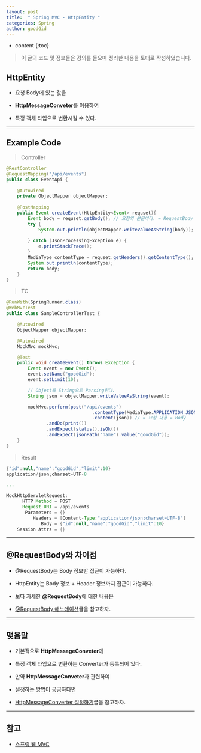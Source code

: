 ```yaml
---
layout: post
title:  " Spring MVC - HttpEntity "
categories: Spring
author: goodGid
---
```

* content
{:toc}

> 이 글의 코드 및 정보들은 강의를 들으며 정리한 내용을 토대로 작성하였습니다.

## HttpEntity

* 요청 Body에 있는 값을

* **HttpMessageConveter**를 이용하여

* 특정 객체 타입으로 변환시킬 수 있다.




---

## Example Code

> Controller

``` java
@RestController
@RequestMapping("/api/events")
public class EventApi {

    @Autowired
    private ObjectMapper objectMapper;
    
    @PostMapping
    public Event createEvent(HttpEntity<Event> requset){
        Event body = requset.getBody(); // 요청의 본문이다. = RequestBody
        try {
            System.out.println(objectMapper.writeValueAsString(body));  // ObjectMapper로 
                                                                        // Object를 Json으로 Parsing
        } catch (JsonProcessingException e) {
            e.printStackTrace();
        }
        MediaType contentType = requset.getHeaders().getContentType();
        System.out.println(contentType);
        return body;
    }
}
```

> TC

``` java
@RunWith(SpringRunner.class)
@WebMvcTest
public class SampleControllerTest {

    @Autowired
    ObjectMapper objectMapper;

    @Autowired
    MockMvc mockMvc;

    @Test
    public void createEvent() throws Exception {
        Event event = new Event();
        event.setName("goodGid");
        event.setLimit(10);

        // Object를 String으로 Parsing한다.
        String json = objectMapper.writeValueAsString(event);

        mockMvc.perform(post("/api/events")
                                .contentType(MediaType.APPLICATION_JSON_UTF8)
                                .content(json)) // = 요청 내용 = Body 
               .andDo(print())
               .andExpect(status().isOk())
               .andExpect(jsonPath("name").value("goodGid"));
    }
}
```

> Result

``` java
{"id":null,"name":"goodGid","limit":10}
application/json;charset=UTF-8

...

MockHttpServletRequest:
      HTTP Method = POST
      Request URI = /api/events
       Parameters = {}
          Headers = [Content-Type:"application/json;charset=UTF-8"]
             Body = {"id":null,"name":"goodGid","limit":10}
    Session Attrs = {}
```

---

## @RequestBody와 차이점

* @RequestBody는 Body 정보만 접근이 가능하다.

* HttpEntity는 Body 정보 + Header 정보까지 접근이 가능하다.

* 보다 자세한 **@RequestBody**에 대한 내용은

* [@RequestBody 애노테이션]({{site.url}}/Spring-MVC-RequestBody)글을 참고하자.

---

## 맺음말

* 기본적으로 **HttpMessageConveter**에 

* 특정 객체 타입으로 변환하는 Converter가 등록되어 있다.

* 만약 **HttpMessageConveter**과 관련하여 

* 설정하는 방법이 궁금하다면 

* [HttpMessageConverter 설정하기]({{site.url}}/Spring-MVC-Http-Message-Converter-Setting)글을 참고하자.

---

## 참고

* [스프링 웹 MVC](https://www.inflearn.com/course/%EC%9B%B9-mvc)

